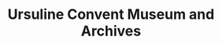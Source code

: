 ---
layout: repo
title: "Ursuline Convent Museum and Archives"
id: 25520
permalink: repos/25520/
---